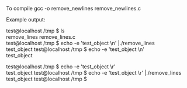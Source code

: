 To compile gcc -o remove_newlines remove_newlines.c

Example output:

test@localhost /tmp $ ls  
remove_lines  remove_lines.c  
test@localhost /tmp $ echo -e 'test_object \n' |./remove_lines  
test_object test@localhost /tmp $ echo -e 'test_object \n'  
test_object  
  
test@localhost /tmp $ echo -e 'test_object \r'  
test_object
test@localhost /tmp $ echo -e 'test_object \r' |./remove_lines  
test_object test@localhost /tmp $ 
